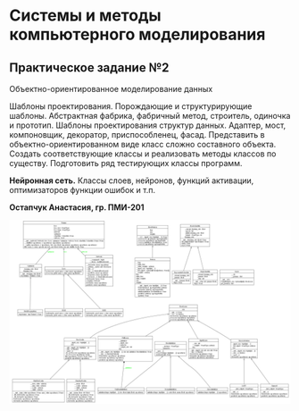 # Системы и методы компьютерного моделирования
## Практическое задание №2
Объектно-ориентированное моделирование данных

Шаблоны проектирования. Порождающие и структурирующие шаблоны. Абстрактная
фабрика, фабричный метод, строитель, одиночка и прототип.
Шаблоны проектирования структур данных. Адаптер, мост, компоновщик, декоратор,
приспособленец, фасад. Представить в объектно-ориентированном виде класс сложно составного объекта. Создать
соответствующие классы и реализовать методы классов по существу. Подготовить ряд
тестирующих классы программ.

**Нейронная сеть.** Классы слоев, нейронов, функций активации, оптимизаторов функции
ошибок и т.п.

**Остапчук Анастасия, гр. ПМИ-201**

![Схема базы данных](https://raw.githubusercontent.com/aniciya777/ANN_Patterns/master/diagrams/classes.png)